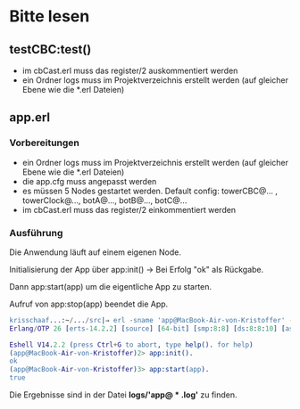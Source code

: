 # Bitte lesen

## testCBC:test()

- im cbCast.erl muss das register/2 auskommentiert werden
- ein Ordner logs muss im Projektverzeichnis erstellt werden (auf gleicher Ebene wie die *.erl Dateien)

## app.erl

### Vorbereitungen

- ein Ordner logs muss im Projektverzeichnis erstellt werden (auf gleicher Ebene wie die *.erl Dateien)
- die app.cfg muss angepasst werden
- es müssen 5 Nodes gestartet werden. Default config: towerCBC@... , towerClock@..., botA@..., botB@..., botC@...
- im cbCast.erl muss das register/2 einkommentiert werden

### Ausführung

Die Anwendung läuft auf einem eigenen Node.

Initialisierung der App über app:init() -> Bei Erfolg "ok" als Rückgabe.

Dann app:start(app) um die eigentliche App zu starten. 

Aufruf von app:stop(app) beendet die App.

```erlang
krisschaaf...:~/.../src|⇒ erl -sname 'app@MacBook-Air-von-Kristoffer' -setcookie zumsl
Erlang/OTP 26 [erts-14.2.2] [source] [64-bit] [smp:8:8] [ds:8:8:10] [async-threads:1] [jit] [dtrace]

Eshell V14.2.2 (press Ctrl+G to abort, type help(). for help)
(app@MacBook-Air-von-Kristoffer)2> app:init().
ok
(app@MacBook-Air-von-Kristoffer)3> app:start(app).
true
```

Die Ergebnisse sind in der Datei <b>logs/'app@ * .log'</b> zu finden.